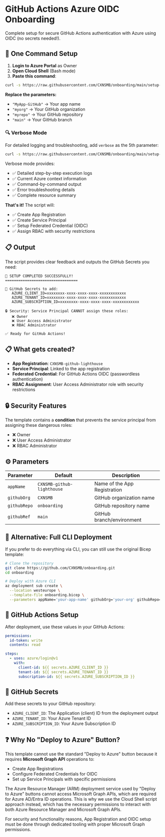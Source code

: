 # GitHub Actions Azure OIDC Onboarding

Complete setup for secure GitHub Actions authentication with Azure using OIDC (no secrets needed!).

## 🚀 One Command Setup

1. **Login to Azure Portal** as Owner
2. **Open Cloud Shell** (Bash mode)  
3. **Paste this command**:

```bash
curl -s https://raw.githubusercontent.com/CXNSMB/onboarding/main/setup-app-registration.sh | bash -s -- "Lubon Lighthouse Github" "CXNSMB" "azlighthouse" "main"
```

**Replace the parameters:**
- `"MyApp-GitHub"` → Your app name
- `"myorg"` → Your GitHub organization
- `"myrepo"` → Your GitHub repository  
- `"main"` → Your GitHub branch

### 🔍 Verbose Mode

For detailed logging and troubleshooting, add `verbose` as the 5th parameter:

```bash
curl -s https://raw.githubusercontent.com/CXNSMB/onboarding/main/setup-app-registration.sh | bash -s -- "Lubon Lighthouse Github" "CXNSMB" "azlighthouse" "main" verbose
```

Verbose mode provides:
- ✅ Detailed step-by-step execution logs
- ✅ Current Azure context information  
- ✅ Command-by-command output
- ✅ Error troubleshooting details
- ✅ Complete resource summary

**That's it!** The script will:
- ✅ Create App Registration
- ✅ Create Service Principal  
- ✅ Setup Federated Credential (OIDC)
- ✅ Assign RBAC with security restrictions

## 📋 Output

The script provides clear feedback and outputs the GitHub Secrets you need:

```
🎉 SETUP COMPLETED SUCCESSFULLY!
=================================

🎯 GitHub Secrets to add:
   AZURE_CLIENT_ID=xxxxxxxx-xxxx-xxxx-xxxx-xxxxxxxxxxxx
   AZURE_TENANT_ID=xxxxxxxx-xxxx-xxxx-xxxx-xxxxxxxxxxxx
   AZURE_SUBSCRIPTION_ID=xxxxxxxx-xxxx-xxxx-xxxx-xxxxxxxxxxxx

🔒 Security: Service Principal CANNOT assign these roles:
   ❌ Owner
   ❌ User Access Administrator
   ❌ RBAC Administrator

✅ Ready for GitHub Actions!
```

## 📋 What gets created?

- **App Registration**: `CXNSMB-github-lighthouse`
- **Service Principal**: Linked to the app registration
- **Federated Credential**: For GitHub Actions OIDC (passwordless authentication)
- **RBAC Assignment**: User Access Administrator role with security restrictions

## 🔒 Security Features

The template contains a **condition** that prevents the service principal from assigning these dangerous roles:

- ❌ Owner
- ❌ User Access Administrator  
- ❌ RBAC Administrator

## ⚙️ Parameters

| Parameter | Default | Description |
|-----------|---------|-------------|
| `appName` | `CXNSMB-github-lighthouse` | Name of the App Registration |
| `githubOrg` | `CXNSMB` | GitHub organization name |
| `githubRepo` | `onboarding` | GitHub repository name |
| `githubRef` | `main` | GitHub branch/environment |

## 🔧 Alternative: Full CLI Deployment

If you prefer to do everything via CLI, you can still use the original Bicep template:

```bash
# Clone the repository
git clone https://github.com/CXNSMB/onboarding.git
cd onboarding

# Deploy with Azure CLI
az deployment sub create \
  --location westeurope \
  --template-file onboarding.bicep \
  --parameters appName='your-app-name' githubOrg='your-org' githubRepo='your-repo'
```

## 📖 GitHub Actions Setup

After deployment, use these values in your GitHub Actions:

```yaml
permissions:
  id-token: write
  contents: read

steps:
  - uses: azure/login@v1
    with:
      client-id: ${{ secrets.AZURE_CLIENT_ID }}
      tenant-id: ${{ secrets.AZURE_TENANT_ID }}
      subscription-id: ${{ secrets.AZURE_SUBSCRIPTION_ID }}
```

## 🎯 GitHub Secrets

Add these secrets to your GitHub repository:

- `AZURE_CLIENT_ID`: The Application (client) ID from the deployment output
- `AZURE_TENANT_ID`: Your Azure Tenant ID
- `AZURE_SUBSCRIPTION_ID`: Your Azure Subscription ID

## ❓ Why No "Deploy to Azure" Button?

This template cannot use the standard "Deploy to Azure" button because it requires **Microsoft Graph API** operations to:

- Create App Registrations
- Configure Federated Credentials for OIDC
- Set up Service Principals with specific permissions

The Azure Resource Manager (ARM) deployment service used by "Deploy to Azure" buttons cannot access Microsoft Graph APIs, which are required for Azure AD/Entra ID operations. This is why we use the Cloud Shell script approach instead, which has the necessary permissions to interact with both Azure Resource Manager and Microsoft Graph APIs.

For security and functionality reasons, App Registration and OIDC setup must be done through dedicated tooling with proper Microsoft Graph permissions.
